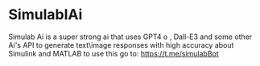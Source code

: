 # SimulabIAi
Simulab Ai is a super strong ai that uses GPT4 o , Dall-E3 and some other Ai's  API to generate text\image responses with high accuracy about Simulink and MATLAB
to use this go to:  https://t.me/simulabBot
